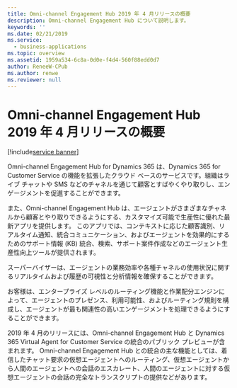 ```yaml
---
title: Omni-channel Engagement Hub 2019 年 4 月リリースの概要
description: Omni-channel Engagement Hub について説明します。
keywords: ''
ms.date: 02/21/2019
ms.service:
  - business-applications
ms.topic: overview
ms.assetid: 1959a534-6c8a-0d0e-f4d4-560f88edd0d7
author: ReneeW-CPub
ms.author: renwe
ms.reviewer: null
---
```


#  <a name="overview-of-omni-channel-engagement-hub-april-19-release"></a>Omni-channel Engagement Hub 2019 年 4 月リリースの概要
[!include[service banner](../../includes/service.md)]

Omni-channel Engagement Hub for Dynamics 365 は、Dynamics 365 for Customer Service の機能を拡張したクラウド ベースのサービスです。組織はライブ チャットや SMS などのチャネルを通じて顧客とすばやくやり取りし、エンゲージメントを促進することができます。

また、Omni-channel Engagement Hub は、エージェントがさまざまなチャネルから顧客とやり取りできるようにする、カスタマイズ可能で生産性に優れた最新アプリを提供します。 このアプリでは、コンテキストに応じた顧客識別、リアルタイム通知、統合コミュニケーション、およびエージェントを効果的にするためのサポート情報 (KB) 統合、検索、サポート案件作成などのエージェント生産性向上ツールが提供されます。 

スーパーバイザーは、エージェントの業務効率や各種チャネルの使用状況に関するリアルタイムおよび履歴の可視性と分析情報を確保することができます。 

お客様は、エンタープライズ レベルのルーティング機能と作業配分エンジンによって、エージェントのプレゼンス、利用可能性、およびルーティング規則を構成し、エージェントが最も関連性の高いエンゲージメントを処理できるようにすることができます。

2019 年 4 月のリリースには、Omni-channel Engagement Hub と Dynamics 365 Virtual Agent for Customer Service の統合のパブリック プレビューが含まれます。 Omni-channel Engagement Hub との統合の主な機能としては、着信したチャット要求の仮想エージェントへのルーティング、仮想エージェントから人間のエージェントへの会話のエスカレート、人間のエージェントに対する仮想エージェントの会話の完全なトランスクリプトの提供などがあります。

  
